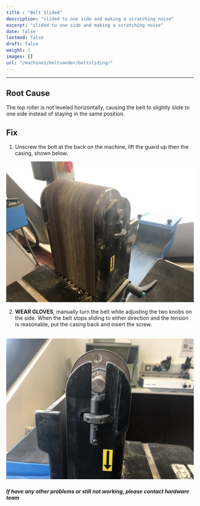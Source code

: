 ```yaml
---
title : "Belt Slided"
description: "slided to one side and making a scratching noise"
excerpt: "slided to one side and making a scratching noise"
date: false
lastmod: false
draft: false
weight: 1
images: []
url: "/machines/beltsander/beltsliding/"
---
```

---
## Root Cause

The top roller is not leveled horizontally, causing the belt to slightly slide to one side instead of staying in the same position.

## Fix

1. Unscrew the bolt at the back on the machine, lift the guard up then the casing, shown below.

![Step1](step1.jpg)

2. **WEAR GLOVES**, manually turn the belt while adjusting the two knobs on the side. When the belt stops sliding to either direction and the tension is reasonable, put the casing back and insert the screw.

![Step2](step2.jpg)
---

##### If have any other problems or still not working, please contact hardware team
